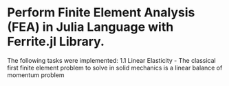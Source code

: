 # Perform Finite Element Analysis (FEA) in Julia Language with Ferrite.jl Library.
The following tasks were implemented:
1.1 Linear Elasticity - The classical first finite element problem to solve in solid mechanics is a linear balance of momentum problem
